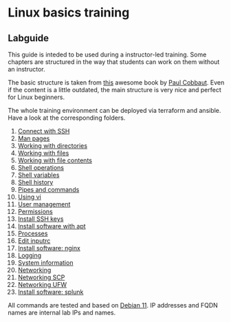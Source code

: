 # Linux basics training
## Labguide

This guide is inteded to be used during a instructor-led training. Some chapters are structured in the way that students can work on them without an instructor.

The basic structure is taken from [this](http://linux-training.be/linuxfun.pdf) awesome book by [Paul Cobbaut](http://www.linkedin.com/in/cobbaut). Even if the content is a little outdated, the main structure is very nice and perfect for Linux beginners.

The whole training environment can be deployed via terraform and ansible. Have a look at the corresponding folders.


1) [Connect with SSH](doc/Labguide/connect-ssh.md)
2) [Man pages](doc/Labguide/man-pages.md)
3) [Working with directories](doc/Labguide/working-with-dirs.md)
4) [Working with files](doc/Labguide/working-with-files.md)
5) [Working with file contents](doc/Labguide/working-with-file-contents.md)
6) [Shell operations](doc/Labguide/shell-operations.md)
7) [Shell variables](doc/Labguide/shell-variables.md)
8) [Shell history](doc/Labguide/shell-history.md)
9) [Pipes and commands](doc/Labguide/pipes-and-commands.md)
10) [Using vi](doc/Labguide/using-vi.md)
11) [User management](doc/Labguide/user-management.md)
12) [Permissions](doc/Labguide/permissions.md)
13) [Install SSH keys](doc/Labguide/install-ssh-key.md)
14) [Install software with apt](doc/Labguide/install-software-apt.md)
15) [Processes](doc/Labguide/processes.md)
16) [Edit inputrc](doc/Labguide/inputrc.md)
17) [Install software: nginx](doc/Labguide/install-software-nginx.md)
18) [Logging](doc/Labguide/logging.md)
19) [System information](doc/Labguide/system-information.md)
20) [Networking](doc/Labguide/networking.md)
21) [Networking SCP](doc/Labguide/networking-scp.md)
22) [Networking UFW](doc/Labguide/networking-ufw.md)
23) [Install software: splunk](doc/Labguide/install-software-splunk.md)

All commands are tested and based on [Debian 11](https://www.debian.org/). IP addresses and FQDN names are internal lab IPs and names.
